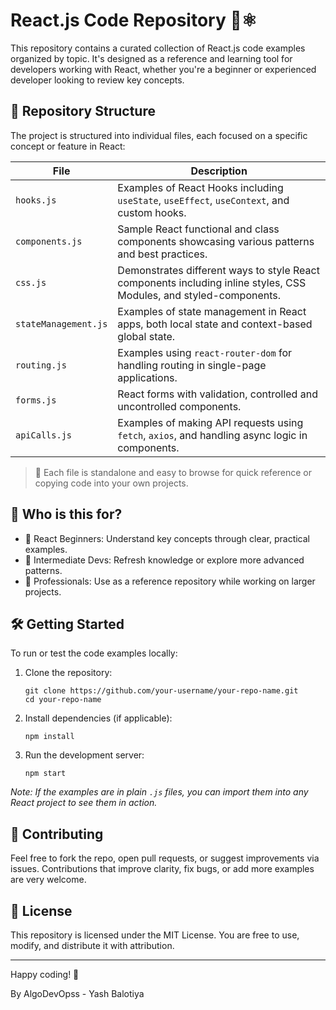 # React.js Code Repository 📁⚛️

This repository contains a curated collection of React.js code examples organized by topic. It's designed as a reference and learning tool for developers working with React, whether you're a beginner or experienced developer looking to review key concepts.

## 📂 Repository Structure

The project is structured into individual files, each focused on a specific concept or feature in React:

| File | Description |
|------|-------------|
| `hooks.js` | Examples of React Hooks including `useState`, `useEffect`, `useContext`, and custom hooks. |
| `components.js` | Sample React functional and class components showcasing various patterns and best practices. |
| `css.js` | Demonstrates different ways to style React components including inline styles, CSS Modules, and styled-components. |
| `stateManagement.js` | Examples of state management in React apps, both local state and context-based global state. |
| `routing.js` | Examples using `react-router-dom` for handling routing in single-page applications. |
| `forms.js` | React forms with validation, controlled and uncontrolled components. |
| `apiCalls.js` | Examples of making API requests using `fetch`, `axios`, and handling async logic in components. |

> 🔄 Each file is standalone and easy to browse for quick reference or copying code into your own projects.

## 🧠 Who is this for?

- 📘 React Beginners: Understand key concepts through clear, practical examples.
- 🧪 Intermediate Devs: Refresh knowledge or explore more advanced patterns.
- 💼 Professionals: Use as a reference repository while working on larger projects.

## 🛠️ Getting Started

To run or test the code examples locally:

1. Clone the repository:
   ```console
   git clone https://github.com/your-username/your-repo-name.git
   cd your-repo-name
   ```

2. Install dependencies (if applicable):
   ```console
   npm install
   ```

3. Run the development server:
   ```console
   npm start
   ```

*Note: If the examples are in plain `.js` files, you can import them into any React project to see them in action.*

## 🙌 Contributing

Feel free to fork the repo, open pull requests, or suggest improvements via issues. Contributions that improve clarity, fix bugs, or add more examples are very welcome.

## 📄 License

This repository is licensed under the MIT License. You are free to use, modify, and distribute it with attribution.

---

Happy coding! 🚀

By AlgoDevOpss - Yash Balotiya